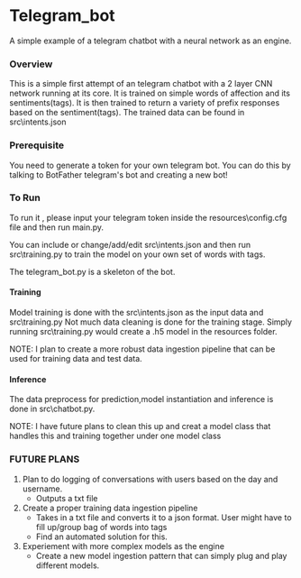 # Telegram_bot
A simple example of a telegram chatbot with a neural network as an engine.

### Overview
This is a simple first attempt of an telegram chatbot with a 2 layer CNN network running at its core. It is trained on simple words of affection and its sentiments(tags). It is then trained to return a variety of prefix responses based on the sentiment(tags). The trained data can be found in src\intents.json

### Prerequisite
You need to generate a token for your own telegram bot. You can do this by talking to BotFather telegram's bot and creating a new bot!
### To Run
To run it , please input your telegram token inside the resources\config.cfg file and then run main.py.

You can include or change/add/edit src\intents.json and then run src\training.py to train the model on your own set of words with tags.

The telegram_bot.py is a skeleton of the bot.

#### Training
Model training is done with the src\intents.json as the input data and src\training.py 
Not much data cleaning is done for the training stage. Simply running src\training.py would create a .h5 model in the resources folder.

NOTE: I plan to create a more robust data ingestion pipeline that can be used for training data and test data.
#### Inference 
The data preprocess for prediction,model instantiation and inference is done in src\chatbot.py.

NOTE: I have future plans to clean this up and creat a model class that handles this and training together under one model class


### FUTURE PLANS
1. Plan to do logging of conversations with users based on the day and username.
    - Outputs a txt file
2. Create a proper training data ingestion pipeline 
    - Takes in a txt file and converts it to a json format. User might have to fill up/group bag of words into tags
    - Find an automated solution for this.
3. Experiement with more complex models as the engine
    - Create a new model ingestion pattern that can simply plug and play different models.
